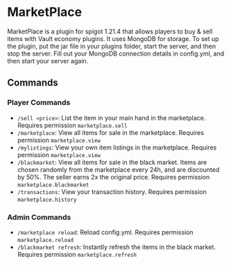 # MarketPlace
MarketPlace is a plugin for spigot 1.21.4 that allows players to buy & sell items with Vault economy plugins. It uses MongoDB for storage. To set up the plugin, put the jar file in your plugins folder, start the server, and then stop the server. Fill out your MongoDB connection details in config.yml, and then start your server again.

## Commands
### Player Commands
- `/sell <price>`: List the item in your main hand in the marketplace. Requires permission `marketplace.sell`
- `/marketplace`: View all items for sale in the marketplace. Requires permission `marketplace.view`
- `/mylistings`: View your own item listings in the marketplace. Requires permission `marketplace.view`
- `/blackmarket`: View all items for sale in the black market. Items are chosen randomly from the marketplace every 24h, and are discounted by 50%. The seller earns 2x the original price. Requires permission `marketplace.blackmarket`
- `/transactions`: View your transaction history. Requires permission `marketplace.history`
### Admin Commands
- `/marketplace reload`: Reload config.yml. Requires permission `marketplace.reload`
- `/blackmarket refresh`: Instantly refresh the items in the black market. Requires permission `marketplace.refresh`
